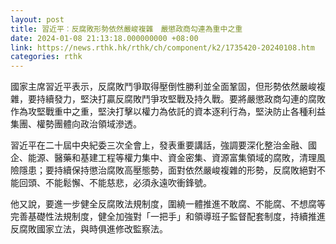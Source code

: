 ```yaml
---
layout: post
title: 習近平︰反腐敗形勢依然嚴峻複雜　嚴懲政商勾連為重中之重
date: 2024-01-08 21:13:18.000000000 +08:00
link: https://news.rthk.hk/rthk/ch/component/k2/1735420-20240108.htm
categories: rthk
---
```


國家主席習近平表示，反腐敗鬥爭取得壓倒性勝利並全面鞏固，但形勢依然嚴峻複雜，要持續發力，堅決打贏反腐敗鬥爭攻堅戰及持久戰。要將嚴懲政商勾連的腐敗作為攻堅戰重中之重，堅決打擊以權力為依託的資本逐利行為，堅決防止各種利益集團、權勢團體向政治領域滲透。

習近平在二十屆中央紀委三次全會上，發表重要講話，強調要深化整治金融、國企、能源、醫藥和基建工程等權力集中、資金密集、資源富集領域的腐敗，清理風險隱患；要持續保持懲治腐敗高壓態勢，面對依然嚴峻複雜的形勢，反腐敗絕對不能回頭、不能鬆懈、不能慈悲，必須永遠吹衝鋒號。

他又說，要進一步健全反腐敗法規制度，圍繞一體推進不敢腐、不能腐、不想腐等完善基礎性法規制度，健全加強對「一把手」和領導班子監督配套制度，持續推進反腐敗國家立法，與時俱進修改監察法。

